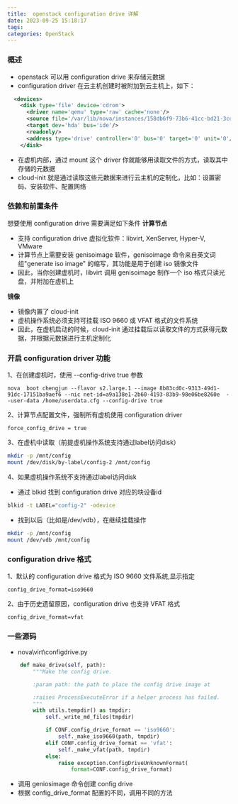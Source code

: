 ```yaml
---
title:  openstack configuration drive 详解
date: 2023-09-25 15:18:17
tags:
categories: OpenStack
---
```

### 概述
- openstack 可以用 configuration  drive 来存储元数据
- configuration driver 在云主机创建时被附加到云主机上，如下：
```xml
  <devices>
    <disk type='file' device='cdrom'>
      <driver name='qemu' type='raw' cache='none'/>
      <source file='/var/lib/nova/instances/158db6f9-73b6-41cc-bd21-3cda02c4b6e9/disk.config'/>
      <target dev='hda' bus='ide'/>
      <readonly/>
      <address type='drive' controller='0' bus='0' target='0' unit='0'/>
    </disk>
```
- 在虚机内部，通过 mount 这个 driver 你就能够用读取文件的方式，读取其中存储的元数据
- cloud-init 就是通过读取这些元数据来进行云主机的定制化，比如：设置密码、安装软件、配置网络

### 依赖和前置条件
想要使用 configuration drive 需要满足如下条件
**计算节点**
- 支持 configuration drive 虚拟化软件：libvirt, XenServer, Hyper-V, VMware
- 计算节点上需要安装 genisoimage 软件，genisoimage 命令来自英文词组"generate iso image" 的缩写，其功能是用于创建 iso 镜像文件
- 因此，当你创建虚机时，libvirt 调用 genisoimage 制作一个 iso 格式只读光盘，并附加在虚机上

**镜像**
- 镜像内置了 cloud-init 
- 虚机操作系统必须支持可挂载 ISO 9660 或 VFAT 格式的文件系统
- 因此，在虚机启动的时候，cloud-init 通过挂载后以读取文件的方式获得元数据，并根据元数据进行主机定制化

### 开启 configuration driver 功能
1、在创建虚机时，使用 --config-drive true 参数
```
nova  boot chengjun --flavor s2.large.1 --image 8b83cd0c-9313-49d1-91dc-17151ba9aef6 --nic net-id=a9a138e1-2b60-4193-83b9-98e06be8260e  --user-data /home/userdata.cfg --config-drive true
```
2、计算节点配置文件，强制所有虚机使用 configuration driver
```
force_config_drive = true
```
3、在虚机中读取（前提虚机操作系统支持通过label访问disk）
```bash
mkdir -p /mnt/config
mount /dev/disk/by-label/config-2 /mnt/config
```
4、如果虚机操作系统不支持通过label访问disk
- 通过 blkid 找到 configuration drive 对应的块设备id
```bash
blkid -t LABEL="config-2" -odevice
```
- 找到以后（比如是/dev/vdb），在继续挂载操作
```bash
mkdir -p /mnt/config
mount /dev/vdb /mnt/config
```
### configuration drive 格式
1、默认的 configuration drive 格式为 ISO 9660 文件系统,显示指定
```
config_drive_format=iso9660
```
2、由于历史遗留原因，configuration drive 也支持 VFAT 格式
```
config_drive_format=vfat
```


###  一些源码
- nova\virt\configdrive.py
```python
    def make_drive(self, path):
        """Make the config drive.

        :param path: the path to place the config drive image at

        :raises ProcessExecuteError if a helper process has failed.
        """
        with utils.tempdir() as tmpdir:
            self._write_md_files(tmpdir)

            if CONF.config_drive_format == 'iso9660':
                self._make_iso9660(path, tmpdir)
            elif CONF.config_drive_format == 'vfat':
                self._make_vfat(path, tmpdir)
            else:
                raise exception.ConfigDriveUnknownFormat(
                    format=CONF.config_drive_format)
```
- 调用 geniosimage 命令创建 config drive
- 根据 config_drive_format 配置的不同，调用不同的方法